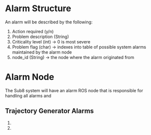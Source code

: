 # Alarm Structure

An alarm will be described by the following: 

1. Action required (y/n)
2. Problem description (String)
3. Criticality level (int) -> 0 is most severe 
4. Problem flag (char) -> indexes into table of possible system alarms maintained by the alarm node
5. node_id (String) -> the node where the alarm originated from 

# Alarm Node

The Sub8 system will have an alarm ROS node that is responsible for handling all alarms and  

## Trajectory Generator Alarms

1. 
2. 